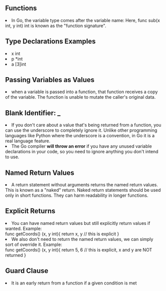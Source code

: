 ## Functions
<li>In Go, the variable type comes after the variable name: Here, func sub(x int, y int) int is known as the "function signature".</li>

## Type Declarations Examples
<li>x int</li>
<li>p *int</li>
<li>a [3]int</li>

## Passing Variables as Values
<li>when a variable is passed into a function, that function receives a copy of the variable. The function is unable to mutate the caller's original data.</li>

## Blank Identifier: _
<li>If you don't care about a value that's being returned from a function, you can use the underscore to completely ignore it. Unlike other programming languages like Python
where the underscore is a convention, in Go it is a real language feature.
</li>
<li>The Go compiler <strong>will throw an error</strong> if you have any unused variable declarations in your code, so you need to ignore anything you don't intend to use.</li>

## Named Return Values
<li>A return statement without arguments returns the named return values. This is known as a "naked" return.
Naked return statements should be used only in short functions. They can harm readability in longer functions.</li>

## Explicit Returns
<li>You can have named return values but still explicitly return values if wanted. Example:</li>
func getCoords() (x, y int){
  return x, y // this is explicit
}
<li>We also don't need to return the named return values, we can simply sort of override it. Example: </li>
func getCoords() (x, y int){
  return 5, 6 // this is explicit, x and y are NOT returned
}

## Guard Clause
<li>It is an early return from a function if a given condition is met</li>